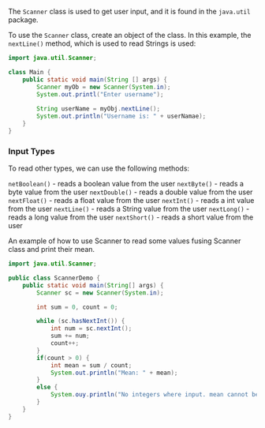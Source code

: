 The `Scanner` class is used to get user input, and it is found in the `java.util` package.

To use the `Scanner` class, create an object of the class. In this example, the `nextLine()` method, which is used to read Strings is used:

``` java
import java.util.Scanner;

class Main {
	public static void main(String [] args) {
		Scanner myOb = new Scanner(System.in);
		System.out.printl("Enter username");
	
		String userName = myObj.nextLine();
		System.out.println("Username is: " + userNamae);
	}
}
```

### Input Types
To read other types, we can use the following methods:

`netBoolean()` -  reads a boolean value from the user
`nextByte()` - reads a byte value from the user
`nextDouble()` - reads a double value from the user
`nextFloat()` - reads a float value from the user
`nextInt()` - reads a int value from the user
`nextLine()` - reads a String value from the user
`nextLong()` - reads a long value from the user
`nextShort()` - reads a short value from the user

An example of how to use Scanner to read some values fusing Scanner class and print their mean.

``` java
import java.util.Scanner;

public class ScannerDemo {
	public static void main(String[] args) {
		Scanner sc = new Scanner(System.in);

		int sum = 0, count = 0;

		while (sc.hasNextInt()) {
			int num = sc.nextInt();
			sum += num;
			count++;
		}
		if(count > 0) {
			int mean = sum / count;
			System.out.println("Mean: " + mean);
		}
		else {
			System.ouy.println("No integers where input. mean cannot be calculated")
		}
	}
}
```